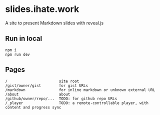 # slides.ihate.work

A site to present Markdown slides with reveal.js

## Run in local

```
npm i
npm run dev
```


## Pages

```
/                       site root
/gist/owner/gist        for gist URLs
/markdown               for inline markdown or unknown external URL
/about                  about
/github/owner/repo/...  TODO: for github repo URLs
/_player                TODO: a remote-controllable player, with content and progress sync
```
